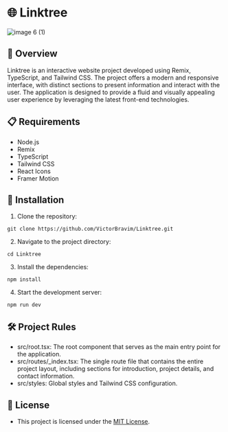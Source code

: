 # 🌐 Linktree

![image 6 (1)](https://github.com/user-attachments/assets/a98eebfa-097d-4c52-9aec-905ae0974f4b)

## 🚀 Overview

Linktree is an interactive website project developed using Remix, TypeScript, and Tailwind CSS. The project offers a modern and responsive interface, with distinct sections to present information and interact with the user. The application is designed to provide a fluid and visually appealing user experience by leveraging the latest front-end technologies.

## 📋 Requirements

- Node.js
- Remix
- TypeScript 
- Tailwind CSS
- React Icons
- Framer Motion

## 🔧 Installation

1. Clone the repository:

```
git clone https://github.com/VictorBravim/Linktree.git
```

2. Navigate to the project directory:

```
cd Linktree
```

3. Install the dependencies:

```
npm install
```

4. Start the development server:

```
npm run dev
```

## 🛠️ Project Rules

- src/root.tsx: The root component that serves as the main entry point for the application.
- src/routes/_index.tsx: The single route file that contains the entire project layout, including sections for introduction, project details, and contact information.
- src/styles: Global styles and Tailwind CSS configuration.

## 📄 License

- This project is licensed under the [MIT License](LICENSE).
